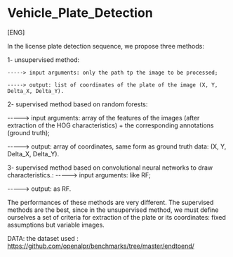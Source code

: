 # Vehicle_Plate_Detection
[ENG]

In the license plate detection sequence, we propose three methods:


1- unsupervised method:

	-----> input arguments: only the path tp the image to be processed;

	-----> output: list of coordinates of the plate of the image (X, Y, Delta_X, Delta_Y).



2- supervised method based on random forests:
	
-----> input arguments: array  of the features of the images (after extraction of the HOG characteristics) + the corresponding annotations (ground truth);
	
-----> output: array of coordinates, same form as ground truth data: (X, Y, Delta_X, Delta_Y).



3- supervised method based on convolutional neural networks to draw characteristics.:
	-----> input arguments: like RF;
	
-----> output: as RF.



The performances of these methods are very different. The supervised methods are the best, since in the unsupervised method, 
we must define ourselves a set of criteria for extraction of the plate or its coordinates: fixed assumptions but variable images.



DATA: the dataset used : https://github.com/openalpr/benchmarks/tree/master/endtoend/
